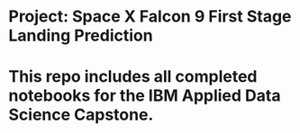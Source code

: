 # Project: Space X Falcon 9 First Stage Landing Prediction
# This repo includes all completed notebooks for the IBM Applied Data Science Capstone.
